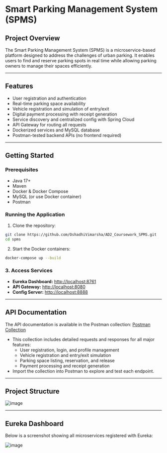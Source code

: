 # Smart Parking Management System (SPMS)

## Project Overview

The Smart Parking Management System (SPMS) is a microservice-based platform designed to address the challenges of urban parking. It enables users to find and reserve parking spots in real time while allowing parking owners to manage their spaces efficiently.

---

## Features

- User registration and authentication
- Real-time parking space availability
- Vehicle registration and simulation of entry/exit
- Digital payment processing with receipt generation
- Service discovery and centralized config with Spring Cloud
- API Gateway for routing all requests
- Dockerized services and MySQL database
- Postman-tested backend APIs (no frontend required)

---

## Getting Started

### Prerequisites

- Java 17+
- Maven
- Docker & Docker Compose
- MySQL (or use Docker container)
- Postman

### Running the Application

1. Clone the repository:

```bash
git clone https://github.com/OshadhiVimarsha/AD2_Coursework_SPMS.git
cd spms
```
2. Start the Docker containers:
```bash
docker-compose up --build
```
### 3. Access Services

- **Eureka Dashboard:** [http://localhost:8761](http://localhost:8761)
- **API Gateway:** [http://localhost:8080](http://localhost:8080)
- **Config Server:** [http://localhost:8888](http://localhost:8888)

---

## API Documentation

The API documentation is available in the Postman collection: [Postman Collection](https://raw.githubusercontent.com/OshadhiVimarsha/AD2_Coursework_SPMS/49f6e00c3a2442e87c38b3c9674746138b9ff27f/docs/postman-collection/Ad2_Coursework.postman_collection.json)


- This collection includes detailed requests and responses for all major features:
    - User registration, login, and profile management
    - Vehicle registration and entry/exit simulation
    - Parking space listing, reservation, and release
    - Payment processing and receipt generation
- Import the collection into Postman to explore and test each endpoint.


---

## Project Structure

![image](https://github.com/user-attachments/assets/97ecce08-2a82-4554-9d8c-e42e7121436e)


---

## Eureka Dashboard

Below is a screenshot showing all microservices registered with Eureka:

![image](https://github.com/user-attachments/assets/ed521474-a84c-4f75-b5a1-2ff06ee573f5)





